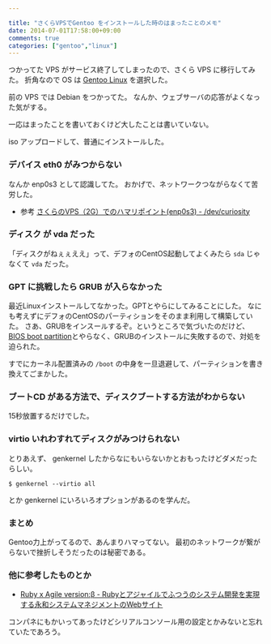 ```yaml
---

title: "さくらVPSでGentoo をインストールした時のはまったことのメモ"
date: 2014-07-01T17:58:00+09:00
comments: true
categories: ["gentoo","linux"]
---
```


つかってた VPS がサービス終了してしまったので、さくら VPS に移行してみた。
折角なので OS は [Gentoo Linux](https://www.gentoo.org/) を選択した。

前の VPS では Debian をつかってた。
なんか、ウェブサーバの応答がよくなった気がする。

一応はまったことを書いておくけど大したことは書いていない。

iso アップロードして、普通にインストールした。

### デバイス eth0 がみつからない

なんか enp0s3 として認識してた。
おかげで、ネットワークつながらなくて苦労した。

* 参考 [さくらのVPS（2G）でのハマリポイント(enp0s3) - /dev/curiosity](http://gakutarou.hatenablog.com/entry/2013/05/22/204507)

### ディスク が vda だった

「ディスクがねぇぇええ」って、デフォのCentOS起動してよくみたら `sda` じゃなくて `vda` だった。

### GPT に挑戦したら GRUB が入らなかった

最近Linuxインストールしてなかった。GPTとやらにしてみることにした。
なにも考えずにデフォのCentOSのパーティションをそのまま利用して構築していた。
さあ、GRUBをインスールするぞ。というところで気づいたのだけど、[BIOS boot partition](http://www.gnu.org/software/grub/manual/html_node/BIOS-installation.html)とやらなく、GRUBのインストールに失敗するので、対処を迫られた。

すでにカーネル配置済みの `/boot` の中身を一旦退避して、パーティションを書き換えてごまかした。

### ブートCD がある方法で、ディスクブートする方法がわからない

15秒放置するだけでした。

### virtio いれわすれてディスクがみつけられない

とりあえず、 genkernel したからなにもいらないかとおもったけどダメだったらしい。

```
$ genkernel --virtio all
```

とか genkernel にいろいろオプションがあるのを学んだ。

### まとめ

Gentoo力上がってるので、あんまりハマってない。
最初のネットワークが繋がらないで挫折しそうだったのは秘密である。

### 他に参考したものとか

* [Ruby x Agile version:β - Rubyとアジャイルでふつうのシステム開発を実現する永和システムマネジメントのWebサイト](http://ruby.agile.esm.co.jp/pages/HowToInstallGentooForSakuraVps)

コンパネにもかいってあったけどシリアルコンソール用の設定とかみないと忘れていたであろう。
